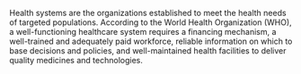 Health systems are the organizations established to meet the health needs of targeted populations. According to the World Health Organization (WHO), a well-functioning healthcare system requires a financing mechanism, a well-trained and adequately paid workforce, reliable information on which to base decisions and policies, and well-maintained health facilities to deliver quality medicines and technologies.

